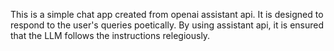 This is a simple chat app created from openai assistant api. It is designed to respond to the user's queries poetically. 
By using assistant api, it is ensured that the LLM follows the instructions relegiously.
